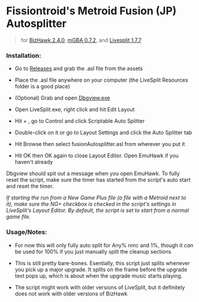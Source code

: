 # Fissiontroid's Metroid Fusion (JP) Autosplitter
> for [BizHawk 2.4.0](https://github.com/TASVideos/BizHawk/releases/), [mGBA 0.7.2](https://mgba.io/old.html), and [Livesplit 1.7.7](https://livesplit.org/downloads/)

### Installation:

* Go to [Releases](https://github.com/bjbzrc/fusion-autosplitter/releases) and grab the .asl file from the assets

* Place the .asl file anywhere on your computer (the LiveSplit Resources folder is a good place)

* (Optional) Grab and open [Dbgview.exe](https://docs.microsoft.com/en-us/sysinternals/downloads/debugview)

* Open LiveSplit.exe, right click and hit Edit Layout

* Hit + , go to Control and click Scriptable Auto Splitter

* Double-click on it or go to Layout Settings and click the Auto Splitter tab

* Hit Browse then select fusionAutosplitter.asl from wherever you put it

* Hit OK then OK again to close Layout Editor. Open EmuHawk if you haven't already

Dbgview should spit out a message when you open EmuHawk. To fully reset the script, make sure the timer has started from the script's auto start and reset the timer.

*If starting the run from a New Game Plus file (a file with a Metroid next to it), make sure the NG+*
*checkbox is checked in the script's settings in LiveSplit's Layout Editor. By default, the script*
*is set to start from a normal game file.*

### Usage/Notes:

* For now this will only fully auto split for Any% nmc and 1%, though it *can* be used for 100% if you just manually split the cleanup sections

* This is still pretty bare-bones. Esentially, this script just splits whenever you pick up a major upgrade. It splits on the frame before the upgrade text pops up, which is about when the upgrade music starts playing.

* The script might work with older versions of LiveSplit, but it definitely does not work with older versions of BizHawk


